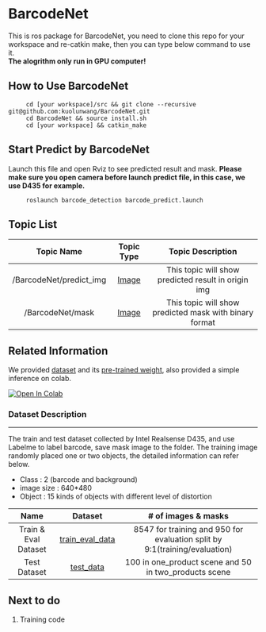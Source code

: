 # BarcodeNet

This is ros package for BarcodeNet, you need to clone this repo for your workspace and re-catkin make, then you can type below command to use it.\
**The alogrithm only run in GPU computer!**

## How to Use BarcodeNet

```
     cd [your workspace]/src && git clone --recursive git@github.com:kuolunwang/BarcodeNet.git
     cd BarcodeNet && source install.sh
     cd [your workspace] && catkin_make
```

## Start Predict by BarcodeNet

Launch this file and open Rviz to see predicted result and mask. **Please make sure you open camera before launch predict file, in this case, we use D435 for example.**
```
     roslaunch barcode_detection barcode_predict.launch
```

## Topic List

| Topic Name | Topic Type | Topic Description |
|:--------:|:--------:|:--------:|
| /BarcodeNet/predict_img | [Image](http://docs.ros.org/en/noetic/api/sensor_msgs/html/msg/Image.html)| This topic will show predicted result in origin img|
| /BarcodeNet/mask | [Image](http://docs.ros.org/en/noetic/api/sensor_msgs/html/msg/Image.html) | This topic will show predicted mask with binary format |

## Related Information

We provided [dataset](https://drive.google.com/drive/folders/13o1_pha07T4vPZWcdGhQLQwVct_67r1d?usp=sharing) and its [pre-trained weight](https://drive.google.com/file/d/1-K8VKhCRbl6e3E26RYxtI_VY4skxTbcc/view?usp=sharing), also provided a simple inference on colab.


[![Open In Colab](https://colab.research.google.com/assets/colab-badge.svg)](https://colab.research.google.com/drive/1RpBTx4LjsyDzocN52e8B6tfqtpJfxKjc?authuser=1#scrollTo=4bDdq5kf7mBq)

### Dataset Description

---

The train and test dataset collected by Intel Realsense D435, and use Labelme to label barcode, save mask image to the folder. The training image randomly placed one or two objects, the detailed information can refer below.

* Class : 2 (barcode and background)
* image size : 640*480
* Object : 15 kinds of objects with different level of distortion

| Name | Dataset | # of images & masks |
|:--------:|:--------:|:--------:|
| Train & Eval Dataset | [train_eval_data](https://drive.google.com/file/d/1ieflBYDi4MjFMKTIsEBz0iquZEi9xagl/view?usp=sharing) | 8547 for training and 950 for evaluation split by 9:1(training/evaluation)|
| Test Dataset | [test_data](https://drive.google.com/file/d/16wQx_5KOBUVXyuumFIY6TF7xyZ4sBve0/view?usp=sharing)| 100 in one_product scene and 50 in two_products scene |

## Next to do 

1. Training code 
